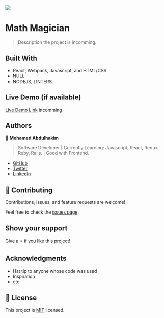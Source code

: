 ![](https://img.shields.io/badge/Microverse-blueviolet)

# Math Magician

> Description the project is incomming.


## Built With

- React, Webpack, Javascript, and HTML/CSS
- NULL
- NODEJS, LINTERS.

## Live Demo (if available)

[Live Demo Link](https://livedemo.com) incomming


## Authors

👤 **Mohamed Abdulhakim**

> Software Developer | Currently Learning: Javascript, React, Redux, Ruby, Rails. | Good with Frontend.

- [GitHub](https://github.com/MohamedCK)
- [Twitter](https://twitter.com/MohamedCK0)
- [LinkedIn](https://www.linkedin.com/in/mohamed-abdulhakim-2868521b6/)


## 🤝 Contributing

Contributions, issues, and feature requests are welcome!

Feel free to check the [issues page](../../issues/).

## Show your support

Give a ⭐️ if you like this project!

## Acknowledgments

- Hat tip to anyone whose code was used
- Inspiration
- etc

## 📝 License

This project is [MIT](./LICENSE) licensed.

